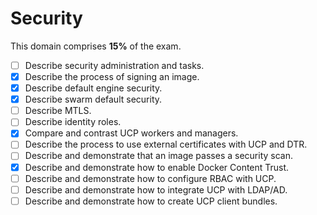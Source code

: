 # Security

This domain comprises **15%** of the exam.

- [ ] Describe security administration and tasks.
- [x] Describe the process of signing an image.
- [x] Describe default engine security.
- [x] Describe swarm default security.
- [ ] Describe MTLS.
- [ ] Describe identity roles.
- [x] Compare and contrast UCP workers and managers.
- [ ] Describe the process to use external certificates with UCP and DTR.
- [ ] Describe and demonstrate that an image passes a security scan.
- [x] Describe and demonstrate how to enable Docker Content Trust.
- [ ] Describe and demonstrate how to configure RBAC with UCP.
- [ ] Describe and demonstrate how to integrate UCP with LDAP/AD.
- [ ] Describe and demonstrate how to create UCP client bundles.